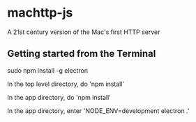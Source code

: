 # machttp-js
A 21st century version of the Mac's first HTTP server

## Getting started from the Terminal
sudo npm install -g electron

In the top level directory, do 'npm install'

In the app directory, do 'npm install'

In the app directory, enter 'NODE_ENV=development electron .'
